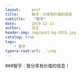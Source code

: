 ```yaml
---
layout:     post
title:      智乎：分享有价值的信息
subtitle:    "智乎"
date:       2019-12-13
author:     岛主
header-img: img/post-bg-2015.jpg
catalog: true
tags:
    - 智乎
typora-root-url: ..\img
---
```


###智乎：智分享有价值的信息！
